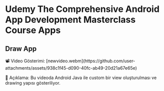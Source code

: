 # Udemy **The Comprehensive Android App Development Masterclass** Course Apps

<h2>Draw App</h2>
📽️ Video Gösterimi:
[newvideo.webm](https://github.com/user-attachments/assets/938c1f45-d090-40fc-ab49-20d21a67e65e)

🎯 Açıklama:
Bu videoda Android Java ile custom bir view oluşturulması ve drawing yapısı gösteriliyor.
